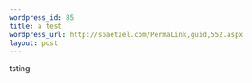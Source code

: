 ```yaml
--- 
wordpress_id: 85
title: a test
wordpress_url: http://spaetzel.com/PermaLink,guid,552.aspx
layout: post
---
```

tsting<img width="0" height="0" src="http://spaetzel.com/aggbug.ashx?id=552" />
